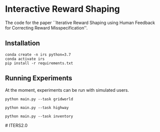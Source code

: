 # Interactive Reward Shaping  

The code for the paper ``Iterative Reward Shaping using Human Feedback for Correcting Reward Misspecification''.

## Installation  

```shell
conda create -n irs python=3.7  
conda activate irs  
pip install -r requirements.txt  
```

## Running Experiments  

At the moment, experiments can be run with simulated users.

```shell
python main.py --task gridworld  

python main.py --task highway  

python main.py --task inventory
```
#   I T E R S 2 . 0  
 